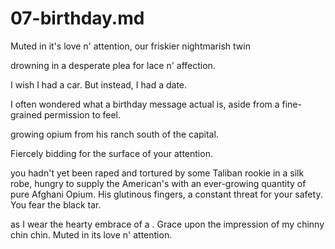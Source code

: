 # 07-birthday.md

Muted in it's love n' attention, our friskier nightmarish twin

drowning in a desperate plea for lace n' affection.

I wish I had a car. But instead, I had a date.



I often wondered what a birthday message actual is, aside from a fine-grained permission to feel.

 growing opium from his ranch south of the capital.

 Fiercely bidding for the surface of your attention.

you hadn't yet been raped and tortured by some Taliban rookie in a silk robe, hungry to supply the American's with an ever-growing quantity of pure Afghani Opium. His glutinous fingers, a constant threat for your safety. You fear the black tar.

as I wear the hearty embrace of a . Grace upon the impression of my chinny chin chin. Muted in its love n' attention.